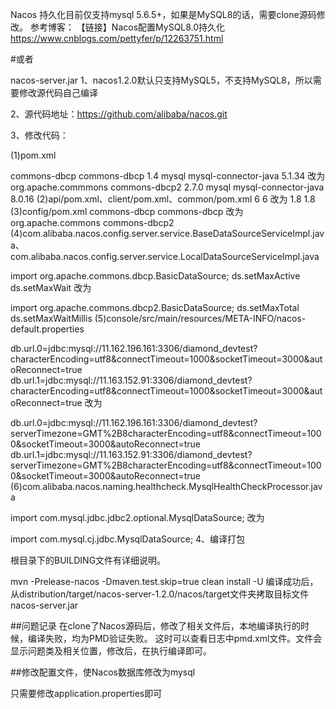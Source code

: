 Nacos 持久化目前仅支持mysql 5.6.5+，如果是MySQL8的话，需要clone源码修改。
参考博客：
【链接】Nacos配置MySQL8.0持久化
https://www.cnblogs.com/pettyfer/p/12263751.html

#或者

nacos-server.jar
1、nacos1.2.0默认只支持MySQL5，不支持MySQL8，所以需要修改源代码自己编译

2、源代码地址：https://github.com/alibaba/nacos.git

3、修改代码：

(1)pom.xml

<dependency>
<groupId>commons-dbcp</groupId>
<artifactId>commons-dbcp</artifactId>
<version>1.4</version>
</dependency>
<dependency>
<groupId>mysql</groupId>
<artifactId>mysql-connector-java</artifactId>
<version>5.1.34</version>
</dependency>
改为

<dependency>
<groupId>org.apache.commmons</groupId>
<artifactId>commons-dbcp2</artifactId>
<version>2.7.0</version>
</dependency>
<dependency>
<groupId>mysql</groupId>
<artifactId>mysql-connector-java</artifactId>
<version>8.0.16</version>
</dependency>
(2)api/pom.xml、client/pom.xml、common/pom.xml

<configuration>
<source>6</source>
<target>6</target>
</configuration>
改为

<configuration>
<source>1.8</source>
<target>1.8</target>
</configuration>
(3)config/pom.xml

<dependency>
<groupId>commons-dbcp</groupId>
<artifactId>commons-dbcp</artifactId>
</dependency>
改为

<dependency>
<groupId>org.apache.commons</groupId>
<artifactId>commons-dbcp2</artifactId>
</dependency>
(4)com.alibaba.nacos.config.server.service.BaseDataSourceServiceImpl.java、com.alibaba.nacos.config.server.service.LocalDataSourceServiceImpl.java

import org.apache.commons.dbcp.BasicDataSource; ds.setMaxActive ds.setMaxWait
改为

import org.apache.commons.dbcp2.BasicDataSource; ds.setMaxTotal ds.setMaxWaitMillis
(5)console/src/main/resources/META-INFO/nacos-default.properties

db.url.0=jdbc:mysql://11.162.196.161:3306/diamond_devtest?characterEncoding=utf8&connectTimeout=1000&socketTimeout=3000&autoReconnect=true
db.url.1=jdbc:mysql://11.163.152.91:3306/diamond_devtest?characterEncoding=utf8&connectTimeout=1000&socketTimeout=3000&autoReconnect=true
改为

db.url.0=jdbc:mysql://11.162.196.161:3306/diamond_devtest?serverTimezone=GMT%2B8characterEncoding=utf8&connectTimeout=1000&socketTimeout=3000&autoReconnect=true
db.url.1=jdbc:mysql://11.163.152.91:3306/diamond_devtest?serverTimezone=GMT%2B8characterEncoding=utf8&connectTimeout=1000&socketTimeout=3000&autoReconnect=true
(6)com.alibaba.nacos.naming.healthcheck.MysqlHealthCheckProcessor.java

import com.mysql.jdbc.jdbc2.optional.MysqlDataSource;
改为

import com.mysql.cj.jdbc.MysqlDataSource;
4、编译打包

根目录下的BUILDING文件有详细说明。

mvn -Prelease-nacos -Dmaven.test.skip=true clean install -U
编译成功后，从distribution/target/nacos-server-1.2.0/nacos/target文件夹拷取目标文件nacos-server.jar


##问题记录
在clone了Nacos源码后，修改了相关文件后，本地编译执行的时候，编译失败，均为PMD验证失败。
这时可以查看日志中pmd.xml文件。文件会显示问题类及相关位置，修改后，在执行编译即可。

##修改配置文件，使Nacos数据库修改为mysql

只需要修改application.properties即可